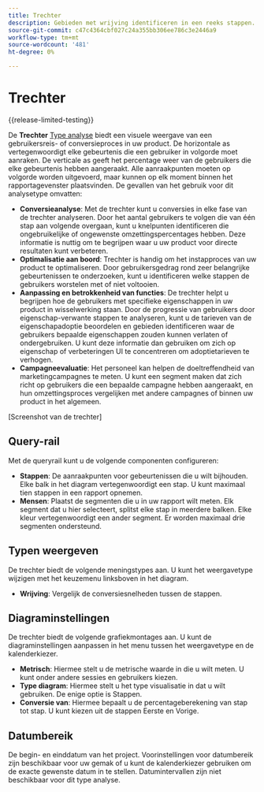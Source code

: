 ```yaml
---
title: Trechter
description: Gebieden met wrijving identificeren in een reeks stappen.
source-git-commit: c47c4364cbf027c24a355bb306ee786c3e2446a9
workflow-type: tm+mt
source-wordcount: '481'
ht-degree: 0%

---
```


# Trechter

{{release-limited-testing}}

De **Trechter** [Type analyse](overview.md) biedt een visuele weergave van een gebruikersreis- of conversieproces in uw product. De horizontale as vertegenwoordigt elke gebeurtenis die een gebruiker in volgorde moet aanraken. De verticale as geeft het percentage weer van de gebruikers die elke gebeurtenis hebben aangeraakt. Alle aanraakpunten moeten op volgorde worden uitgevoerd, maar kunnen op elk moment binnen het rapportagevenster plaatsvinden. De gevallen van het gebruik voor dit analysetype omvatten:

* **Conversieanalyse**: Met de trechter kunt u conversies in elke fase van de trechter analyseren. Door het aantal gebruikers te volgen die van één stap aan volgende overgaan, kunt u knelpunten identificeren die ongebruikelijke of ongewenste omzettingspercentages hebben. Deze informatie is nuttig om te begrijpen waar u uw product voor directe resultaten kunt verbeteren.
* **Optimalisatie aan boord**: Trechter is handig om het instapproces van uw product te optimaliseren. Door gebruikersgedrag rond zeer belangrijke gebeurtenissen te onderzoeken, kunt u identificeren welke stappen de gebruikers worstelen met of niet voltooien.
* **Aanpassing en betrokkenheid van functies**: De trechter helpt u begrijpen hoe de gebruikers met specifieke eigenschappen in uw product in wisselwerking staan. Door de progressie van gebruikers door eigenschap-verwante stappen te analyseren, kunt u de tarieven van de eigenschapadoptie beoordelen en gebieden identificeren waar de gebruikers bepaalde eigenschappen zouden kunnen verlaten of ondergebruiken. U kunt deze informatie dan gebruiken om zich op eigenschap of verbeteringen UI te concentreren om adoptietarieven te verhogen.
* **Campagneevaluatie**: Het personeel kan helpen de doeltreffendheid van marketingcampagnes te meten. U kunt een segment maken dat zich richt op gebruikers die een bepaalde campagne hebben aangeraakt, en hun omzettingsproces vergelijken met andere campagnes of binnen uw product in het algemeen.

[Screenshot van de trechter]

## Query-rail

Met de queryrail kunt u de volgende componenten configureren:

* **Stappen**: De aanraakpunten voor gebeurtenissen die u wilt bijhouden. Elke balk in het diagram vertegenwoordigt een stap. U kunt maximaal tien stappen in een rapport opnemen.
* **Mensen**: Plaatst de segmenten die u in uw rapport wilt meten. Elk segment dat u hier selecteert, splitst elke stap in meerdere balken. Elke kleur vertegenwoordigt een ander segment. Er worden maximaal drie segmenten ondersteund.

## Typen weergeven

De trechter biedt de volgende meningstypes aan. U kunt het weergavetype wijzigen met het keuzemenu linksboven in het diagram.

* **Wrijving**: Vergelijk de conversiesnelheden tussen de stappen.

## Diagraminstellingen

De trechter biedt de volgende grafiekmontages aan. U kunt de diagraminstellingen aanpassen in het menu tussen het weergavetype en de kalenderkiezer.

* **Metrisch**: Hiermee stelt u de metrische waarde in die u wilt meten. U kunt onder andere sessies en gebruikers kiezen.
* **Type diagram**: Hiermee stelt u het type visualisatie in dat u wilt gebruiken. De enige optie is Stappen.
* **Conversie van**: Hiermee bepaalt u de percentageberekening van stap tot stap. U kunt kiezen uit de stappen Eerste en Vorige.

## Datumbereik

De begin- en einddatum van het project. Voorinstellingen voor datumbereik zijn beschikbaar voor uw gemak of u kunt de kalenderkiezer gebruiken om de exacte gewenste datum in te stellen. Datumintervallen zijn niet beschikbaar voor dit type analyse.
